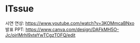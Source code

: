 # ITssue

시연 연상: https://www.youtube.com/watch?v=3KOMmcaBNxo
<br/>
발표 PPT: https://www.canva.com/design/DAFkMH5O-Jc/oirlMrhl9xteYwTCgzTOFQ/edit
